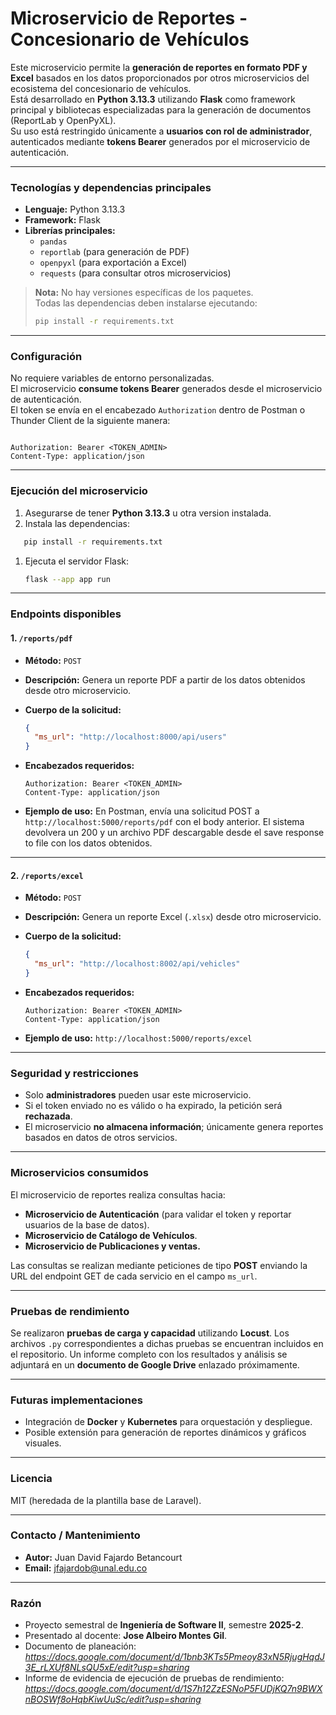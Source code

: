 # Microservicio de Reportes - Concesionario de Vehículos

Este microservicio permite la **generación de reportes en formato PDF y Excel** basados en los datos proporcionados por otros microservicios del ecosistema del concesionario de vehículos.  
Está desarrollado en **Python 3.13.3** utilizando **Flask** como framework principal y bibliotecas especializadas para la generación de documentos (ReportLab y OpenPyXL).  
Su uso está restringido únicamente a **usuarios con rol de administrador**, autenticados mediante **tokens Bearer** generados por el microservicio de autenticación.

---

### Tecnologías y dependencias principales

- **Lenguaje:** Python 3.13.3  
- **Framework:** Flask  
- **Librerías principales:**
  - `pandas`
  - `reportlab` (para generación de PDF)
  - `openpyxl` (para exportación a Excel)
  - `requests` (para consultar otros microservicios)

> **Nota:** No hay versiones específicas de los paquetes.  
> Todas las dependencias deben instalarse ejecutando:
> ```bash
> pip install -r requirements.txt
> ```

---

### Configuración

No requiere variables de entorno personalizadas.  
El microservicio **consume tokens Bearer** generados desde el microservicio de autenticación.  
El token se envía en el encabezado `Authorization` dentro de Postman o Thunder Client de la siguiente manera:

````

Authorization: Bearer <TOKEN_ADMIN>
Content-Type: application/json

````

---

### Ejecución del microservicio

1. Asegurarse de tener **Python 3.13.3** u otra version instalada.  
2. Instala las dependencias:

```bash
   pip install -r requirements.txt
```

1. Ejecuta el servidor Flask:

   ```bash
   flask --app app run
   ```

---

### Endpoints disponibles

#### 1. `/reports/pdf`

* **Método:** `POST`
* **Descripción:** Genera un reporte PDF a partir de los datos obtenidos desde otro microservicio.
* **Cuerpo de la solicitud:**

  ```json
  {
    "ms_url": "http://localhost:8000/api/users"
  }
  ```

* **Encabezados requeridos:**

  ```
  Authorization: Bearer <TOKEN_ADMIN>
  Content-Type: application/json
  ```

* **Ejemplo de uso:**
  En Postman, envía una solicitud POST a `http://localhost:5000/reports/pdf` con el body anterior.
  El sistema devolvera un 200 y un archivo PDF descargable desde el save response to file con los datos obtenidos.

---

#### 2. `/reports/excel`

* **Método:** `POST`
* **Descripción:** Genera un reporte Excel (`.xlsx`) desde otro microservicio.
* **Cuerpo de la solicitud:**

  ```json
  {
    "ms_url": "http://localhost:8002/api/vehicles"
  }
  ```

* **Encabezados requeridos:**

  ```
  Authorization: Bearer <TOKEN_ADMIN>
  Content-Type: application/json
  ```

* **Ejemplo de uso:**
  `http://localhost:5000/reports/excel`

---

### Seguridad y restricciones

* Solo **administradores** pueden usar este microservicio.
* Si el token enviado no es válido o ha expirado, la petición será **rechazada**.
* El microservicio **no almacena información**; únicamente genera reportes basados en datos de otros servicios.

---

### Microservicios consumidos

El microservicio de reportes realiza consultas hacia:

* **Microservicio de Autenticación** (para validar el token y reportar usuarios de la base de datos).
* **Microservicio de Catálogo de Vehículos**.
* **Microservicio de Publicaciones y ventas.**

Las consultas se realizan mediante peticiones de tipo **POST** enviando la URL del endpoint GET de cada servicio en el campo `ms_url`.

---

### Pruebas de rendimiento

Se realizaron **pruebas de carga y capacidad** utilizando **Locust**.
Los archivos `.py` correspondientes a dichas pruebas se encuentran incluidos en el repositorio.
Un informe completo con los resultados y análisis se adjuntará en un **documento de Google Drive** enlazado próximamente.

---

### Futuras implementaciones

* Integración de **Docker** y **Kubernetes** para orquestación y despliegue.
* Posible extensión para generación de reportes dinámicos y gráficos visuales.

---

### Licencia

MIT (heredada de la plantilla base de Laravel).

---

### Contacto / Mantenimiento

* **Autor:** Juan David Fajardo Betancourt
* **Email:** [jfajardob@unal.edu.co](mailto:jfajardob@unal.edu.co)

---

### Razón

* Proyecto semestral de **Ingeniería de Software II**, semestre **2025-2**.
* Presentado al docente: **Jose Albeiro Montes Gil**.
* Documento de planeación: *https://docs.google.com/document/d/1bnb3KTs5Pmeoy83xN5RjugHqdJ3E_rLXUf8NLsQU5xE/edit?usp=sharing*
* Informe de evidencia de ejecución de pruebas de rendimiento: *https://docs.google.com/document/d/1S7h12ZzESNoP5FUDjKQ7n9BWXnBOSWf8oHqbKiwUuSc/edit?usp=sharing*